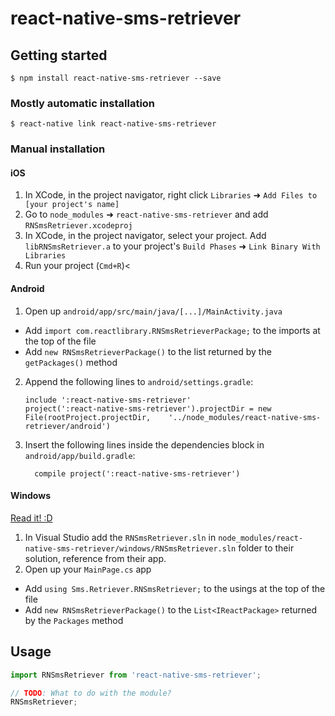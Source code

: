 
# react-native-sms-retriever

## Getting started

`$ npm install react-native-sms-retriever --save`

### Mostly automatic installation

`$ react-native link react-native-sms-retriever`

### Manual installation


#### iOS

1. In XCode, in the project navigator, right click `Libraries` ➜ `Add Files to [your project's name]`
2. Go to `node_modules` ➜ `react-native-sms-retriever` and add `RNSmsRetriever.xcodeproj`
3. In XCode, in the project navigator, select your project. Add `libRNSmsRetriever.a` to your project's `Build Phases` ➜ `Link Binary With Libraries`
4. Run your project (`Cmd+R`)<

#### Android

1. Open up `android/app/src/main/java/[...]/MainActivity.java`
  - Add `import com.reactlibrary.RNSmsRetrieverPackage;` to the imports at the top of the file
  - Add `new RNSmsRetrieverPackage()` to the list returned by the `getPackages()` method
2. Append the following lines to `android/settings.gradle`:
  	```
  	include ':react-native-sms-retriever'
  	project(':react-native-sms-retriever').projectDir = new File(rootProject.projectDir, 	'../node_modules/react-native-sms-retriever/android')
  	```
3. Insert the following lines inside the dependencies block in `android/app/build.gradle`:
  	```
      compile project(':react-native-sms-retriever')
  	```

#### Windows
[Read it! :D](https://github.com/ReactWindows/react-native)

1. In Visual Studio add the `RNSmsRetriever.sln` in `node_modules/react-native-sms-retriever/windows/RNSmsRetriever.sln` folder to their solution, reference from their app.
2. Open up your `MainPage.cs` app
  - Add `using Sms.Retriever.RNSmsRetriever;` to the usings at the top of the file
  - Add `new RNSmsRetrieverPackage()` to the `List<IReactPackage>` returned by the `Packages` method


## Usage
```javascript
import RNSmsRetriever from 'react-native-sms-retriever';

// TODO: What to do with the module?
RNSmsRetriever;
```
  